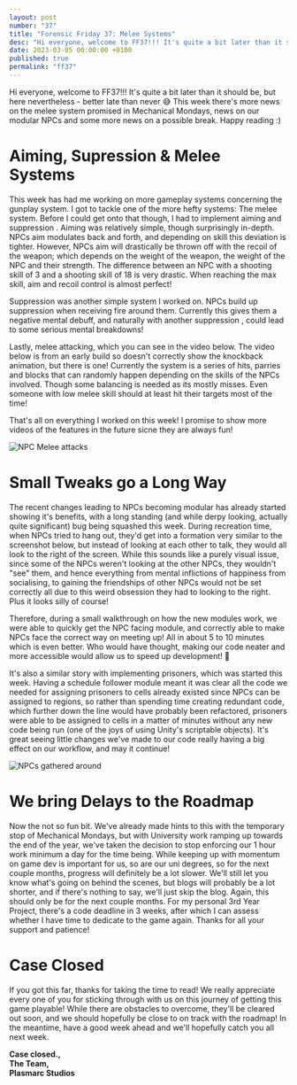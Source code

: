 ```yaml
---
layout: post
number: "37"
title: "Forensic Friday 37: Melee Systems"
desc: "Hi everyone, welcome to FF37!!! It's quite a bit later than it should be, but here nevertheless - better late than never 😅 This week there's more news on the melee system promised in Mechanical Mondays, news on our modular NPCs and some more news on a possible break. Happy reading :)"
date: 2023-03-05 00:00:00 +0100
published: true
permalink: "ff37"
---
```


Hi everyone, welcome to FF37!!! It's quite a bit later than it should be, but here nevertheless - better late than never 😅 This week there's more news on the melee system promised in Mechanical Mondays, news on our modular NPCs and some more news on a possible break. Happy reading :)

# Aiming, Supression & Melee Systems
This week has had me working on more gameplay systems concerning the gunplay system. I got to tackle one of the more hefty systems: The melee system. Before I could get onto that though, I had to implement aiming and suppression . Aiming was relatively simple, though surprisingly in-depth. NPCs aim modulates back and forth, and depending on skill this deviation is tighter. However, NPCs aim will drastically be thrown off with the recoil of the weapon; which depends on the weight of the weapon, the weight of the NPC and their strength. The difference between an NPC with a shooting skill of 3 and a shooting skill of 18 is very drastic. When reaching the max skill, aim and recoil control is almost perfect!

Suppression was another simple system I worked on. NPCs build up suppression when receiving fire around them. Currently this gives them a negative mental debuff, and naturally with another suppression , could lead to some serious mental breakdowns!

Lastly, melee attacking, which you can see in the video below. The video below is from an early build so doesn't correctly show the knockback animation, but there is one! Currently the system is a series of hits, parries and blocks that can randomly happen depending on the skills of the NPCs involved. Though some balancing is needed as its mostly misses. Even someone with low melee skill should at least hit their targets most of the time!

That's all on everything I worked on this week! I promise to show more videos of the features in the future sicne they are always fun!

![NPC Melee attacks](./forensic-friday-media/ff37/melee.gif)

# Small Tweaks go a Long Way
The recent changes leading to NPCs becoming modular has already started showing it's benefits, with a long standing (and while derpy looking, actually quite significant) bug being squashed this week. During recreation time, when NPCs tried to hang out, they'd get into a formation very similar to the screenshot below, but instead of looking at each other to talk, they would all look to the right of the screen. While this sounds like a purely visual issue, since some of the NPCs weren't looking at the other NPCs, they wouldn't "see" them, and hence everything from mental inflictions of happiness from socialising, to gaining the friendships of other NPCs would not be set correctly all due to this weird obsession they had to looking to the right. Plus it looks silly of course!

Therefore, during a small walkthrough on how the new modules work, we were able to quickly get the NPC facing module, and correctly able to make NPCs face the correct way on meeting up! All in about 5 to 10 minutes which is even better. Who would have thought, making our code neater and more accessible would allow us to speed up development! 🤪 

It's also a similar story with implementing prisoners, which was started this week. Having a schedule follower module meant it was clear all the code we needed for assigning prisoners to cells already existed since NPCs can be assigned to regions, so rather than spending time creating redundant code, which further down the line would have probably been refactored, prisoners were able to be assigned to cells in a matter of minutes without any new code being run (one of the joys of using Unity's scriptable objects). It's great seeing little changes we've made to our code really having a big effect on our workflow, and may it continue!

![NPCs gathered around](./forensic-friday-media/ff37/img1.png)

# We bring Delays to the Roadmap
Now the not so fun bit. We've already made hints to this with the temporary stop of Mechanical Mondays, but with University work ramping up towards the end of the year, we've taken the decision to stop enforcing our 1 hour work minimum a day for the time being. While keeping up with momentum on game dev is important for us, so are our uni degrees, so for the next couple months, progress will definitely be a lot slower. We'll still let you know what's going on behind the scenes, but blogs will probably be a lot shorter, and if there's nothing to say, we'll just skip the blog. Again, this should only be for the next couple months. For my personal 3rd Year Project, there's a code deadline in 3 weeks, after which I can assess whether I have time to dedicate to the game again. Thanks for all your support and patience!

# Case Closed
If you got this far, thanks for taking the time to read! We really appreciate every one of you for sticking through with us on this journey of getting this game playable! While there are obstacles to overcome, they'll be cleared out soon, and we should hopefully be close to on track with the roadmap! In the meantime, have a good week ahead and we'll hopefully catch you all next week. 

**Case closed.,**\
**The Team,**\
**Plasmarc Studios**
